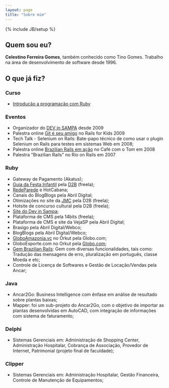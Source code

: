 ```yaml
---
layout: page
title: "Sobre mim"
---
```

{% include JB/setup %}

## Quem sou eu?

**Celestino Ferreira Gomes**, também conhecido como Tino Gomes. Trabalho na área de desenvolvimento de software desde 1996.

## O que já fiz?

### Curso

* [Introdução a programação com Ruby](http://bit.ly/cursorubyabril)

### Eventos

* Organizador do [DEV in SAMPA](http://devinsampa.com.br) desde 2009
* Palestra online [Git é seu amigo](http://www.slideshare.net/tinorj/git-e-seu-amigo) no Rails for Kids 2009
* Tech Talk - Selenium on Rails: Bate-papo técnico de como usar o plugin Selenium on Rails para testes em sistemas Web em 2008;
* Palestra online [Brazilian Rails em ação](http://www.slideshare.net/tinorj/brazilian-rails-em-ao-presentation) no Café com o Tom em 2008
* Palestra "Brazilian Rails" no Rio on Rails em 2007

### Ruby

* Gateway de Pagamento (Akatus);
* [Guia da Festa Infantil](http://guiadafestainfantil.com.br/) pela [D2B](http://www.d2b.com.br) (freela);
* [RedeParede](http://redeparede.com/) e HotCabana;
* Canais do BlogBlogs pela Abril Digital;
* Otimizações no site da [JMC](http://www.jmc.com.br/) pela D2B (freela);
* Hotsite de concurso cultural pela D2B (freela);
* [Site do Dev in Sampa](http://www.devinsampa.com.br/);
* Plataforma de CMS pela 14bits (freela);
* Plataforma de CMS e site da VejaSP pela Abril Digital;
* Brasigo pela Abril Digital/Webco;
* BlogBlogs pela Abril Digital/Webco;
* [GloboAmazonia.vc](http://www.globoamazonia.com/) no Orkut pela Globo.com;
* GloboEsporte.com no Orkut pela [Globo.com](http://globo.com/);
* [Gem Brazilian Rails](https://rubygems.org/gems/brazilian-rails/): Gem com diversas funcionalidades, tais como: Tradução das mensagens de erro, pluralização em português, classe Moeda e etc;
* Controle de Licença de Softwares e Gestão de Locação/Vendas pela Ancar;

### Java

* Ancar2Go: Business Intelligence com ênfase em análise de resultado sobre plantas baixas;
* Mapper: foi um sub-projeto do Ancar2Go, com o objetivo de importar as plantas desenvolvidas em AutoCAD, com integração de informações com sistema de faturamento;

### Delphi

* Sistemas Gerenciais em: Administração de Shopping Center, Administração Hospitalar, Cobrança de Associação, Provedor de Internet, Patrimonial (projeto final de faculdade);

### Clipper

* Sistemas Gerenciais em: Administração Hospitalar, Gestão Financeira, Controle de Manutenção de Equipamentos;
